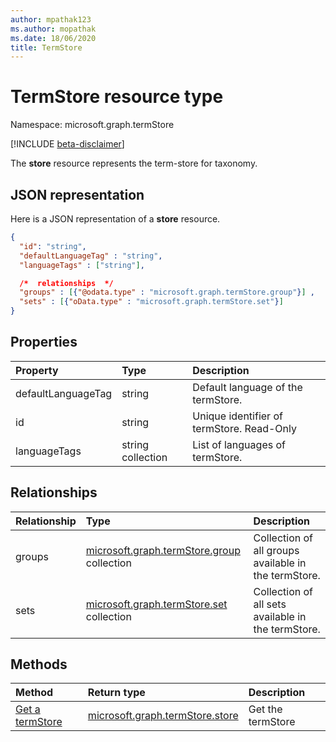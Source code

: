 ```yaml
---
author: mpathak123
ms.author: mopathak
ms.date: 18/06/2020
title: TermStore
---
```


# TermStore resource type

Namespace: microsoft.graph.termStore

[!INCLUDE [beta-disclaimer](../../includes/beta-disclaimer.md)]

The **store** resource represents the term-store for taxonomy.



## JSON representation

Here is a JSON representation of a **store** resource.

```json
{
  "id": "string",
  "defaultLanguageTag" : "string",
  "languageTags" : ["string"],   

  /*  relationships  */
  "groups" : [{"@odata.type" : "microsoft.graph.termStore.group"}] ,
  "sets" : [{"oData.type" : "microsoft.graph.termStore.set"}]
}
```


## Properties

| Property             | Type               | Description
|:---------------------|:-------------------|:------------------------------------
| defaultLanguageTag | string | Default language of the termStore.
| id                   | string             | Unique identifier of termStore. Read-Only
| languageTags     | string collection  | List of languages of termStore. 

## Relationships
| Relationship       | Type                        | Description
|:-------------------|:----------------------------|:--------------------------
| groups           | [microsoft.graph.termStore.group][] collection | Collection of all groups available in the termStore.
| sets               | [microsoft.graph.termStore.set][] collection | Collection of all sets available in the termStore. 


## Methods

| Method                                                   | Return type       |    Description
|:---------------------------------------------------------|:------------------|:---------------------
| [Get a termStore](../api/termStore-get.md)                     | [microsoft.graph.termStore.store] | Get the termStore

[identitySet]: identitySet.md
[microsoft.graph.termStore.group]: termGroup.md
[microsoft.graph.termStore.set]: termSet.md
[microsoft.graph.termStore.store]: termStore.md

<!--
{
  "type": "#page.annotation",
  "description": "TermStore is the top-level entity used for managing taxonomy for a client",
  "keywords": "termStore,facet,resource",
  "section": "documentation",
  "tocPath": "TermStore",
  "tocBookmarks": {
    "Resources/termStore.store": "#"
  },
  "suppressions": []
}
-->

